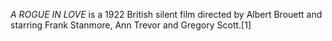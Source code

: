 _A ROGUE IN LOVE_ is a 1922 British silent film directed by Albert Brouett and starring Frank Stanmore, Ann Trevor and Gregory Scott.[1]

